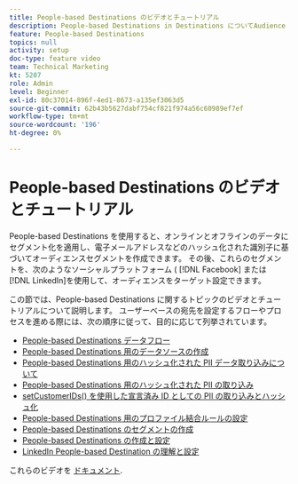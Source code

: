 ```yaml
---
title: People-based Destinations のビデオとチュートリアル
description: People-based Destinations in Destinations についてAudience Manager。 オンラインとオフラインのデータにセグメント化を適用し、電子メールアドレスなどのハッシュ化された識別子に基づいてオーディエンスセグメントを作成する方法を説明します。
feature: People-based Destinations
topics: null
activity: setup
doc-type: feature video
team: Technical Marketing
kt: 5207
role: Admin
level: Beginner
exl-id: 80c37014-896f-4ed1-8673-a135ef3063d5
source-git-commit: 62b43b5627dabf754cf821f974a56c60989ef7ef
workflow-type: tm+mt
source-wordcount: '196'
ht-degree: 0%

---
```


# People-based Destinations のビデオとチュートリアル

People-based Destinations を使用すると、オンラインとオフラインのデータにセグメント化を適用し、電子メールアドレスなどのハッシュ化された識別子に基づいてオーディエンスセグメントを作成できます。 その後、これらのセグメントを、次のようなソーシャルプラットフォーム ( [!DNL Facebook] または [!DNL LinkedIn]を使用して、オーディエンスをターゲット設定できます。

この節では、People-based Destinations に関するトピックのビデオとチュートリアルについて説明します。 ユーザーベースの宛先を設定するフローやプロセスを進める際には、次の順序に従って、目的に応じて列挙されています。

* [People-based Destinations データフロー](people-based-destinations-data-flow.md)
* [People-based Destinations 用のデータソースの作成](creating-a-data-source-for-people-based-destinations.md)
* [People-based Destinations 用のハッシュ化された PII データ取り込みについて](understanding-hashed-pii-data-ingestion-for-people-based-destinations.md)
* [People-based Destinations 用のハッシュ化された PII の取り込み](ingesting-hashed-pii-for-people-based-destinations.md)
* [setCustomerIDs() を使用した宣言済み ID としての PII の取り込みとハッシュ化](using-setcustomerids-to-ingest-and-hash-pii-as-a-declared-id.md)
* [People-based Destinations 用のプロファイル結合ルールの設定](configuring-profile-merge-rules-for-people-based-destinations.md)
* [People-based Destinations のセグメントの作成](creating-segments-for-people-based-destinations.md)
* [People-based Destinations の作成と設定](create-and-configure-people-based-destinations.md)
* [LinkedIn People-based Destination の理解と設定](understanding-and-configuring-the-linkedin-pbd.md)

これらのビデオを [ドキュメント](https://experienceleague.adobe.com/docs/audience-manager/user-guide/features/destinations/people-based/people-based-destinations-overview.html).
